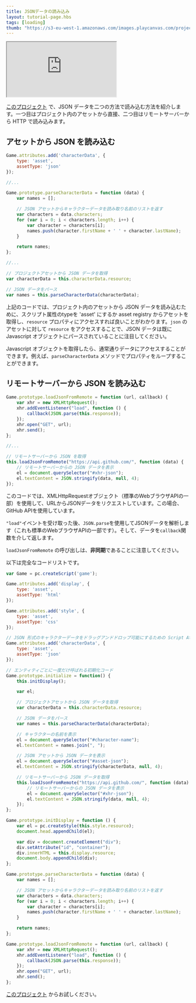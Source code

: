 ```yaml
---
title: JSONデータの読み込み
layout: tutorial-page.hbs
tags: [loading]
thumb: "https://s3-eu-west-1.amazonaws.com/images.playcanvas.com/projects/12/405827/G8YF23-image-75.jpg"
---
```


<iframe loading="lazy" src="https://playcanv.as/p/cHnXIXoN/" title="Loading JSON Data"></iframe>

[このプロジェクト][1] で、JSON データを二つの方法で読み込む方法を紹介します。一つ目はプロジェクト内のアセットから直接、二つ目はリモートサーバーから HTTP で読み込みます。

## アセットから JSON を読み込む

```javascript
Game.attributes.add('characterData', {
    type: 'asset',
    assetType: 'json'
});

//...

Game.prototype.parseCharacterData = function (data) {
    var names = [];

    // JSON アセットからキャラクターデータを読み取り名前のリストを返す
    var characters = data.characters;
    for (var i = 0; i < characters.length; i++) {
        var character = characters[i];
        names.push(character.firstName + ' ' + character.lastName);
    }

    return names;
};

//...

// プロジェクトアセットから JSON データを取得
var characterData = this.characterData.resource;

// JSON データをパース
var names = this.parseCharacterData(characterData);
```

上記のコードでは、プロジェクト内のアセットから JSON データを読み込むために、スクリプト属性のtypeを 'asset' にするか asset registry からアセットを取得し、`resource` プロパティにアクセスすれば良いことがわかります。`json` のアセットに対して `resource` をアクセスすることで、JSON データは既に Javascript オブジェクトにパースされていることに注目してください。

Javascript オブジェクトを取得したら、通常通りデータにアクセスすることができます。例えば、`parseCharacterData` メソッドでプロパティをループすることができます。

## リモートサーバーから JSON を読み込む

```javascript
Game.prototype.loadJsonFromRemote = function (url, callback) {
    var xhr = new XMLHttpRequest();
    xhr.addEventListener("load", function () {
        callback(JSON.parse(this.response));
    });
    xhr.open("GET", url);
    xhr.send();
};

//...

// リモートサーバーから JSON を取得
this.loadJsonFromRemote("https://api.github.com/", function (data) {
    // リモートサーバーからの JSON データを表示
    el = document.querySelector("#xhr-json");
    el.textContent = JSON.stringify(data, null, 4);
});
```

このコードでは、XMLHttpRequestオブジェクト（標準のWebブラウザAPIの一部）を使用して、URLからJSONデータをリクエストしています。この場合、GitHub APIを使用しています。

`"load"`イベントを受け取った後、`JSON.parse`を使用してJSONデータを解析します（これも標準のWebブラウザAPIの一部です）。そして、データを`callback`関数を介して返します。

`loadJsonFromRemote` の呼び出しは、**非同期**であることに注意してください。

以下は完全なコードリストです。

```javascript
var Game = pc.createScript('game');

Game.attributes.add('display', {
    type: 'asset',
    assetType: 'html'
});

Game.attributes.add('style', {
    type: 'asset',
    assetType: 'css'
});

// JSON 形式のキャラクターデータをドラッグアンドドロップ可能にするための Script Attribute を作成する
Game.attributes.add('characterData', {
    type: 'asset',
    assetType: 'json'
});

// エンティティごとに一度だけ呼ばれる初期化コード
Game.prototype.initialize = function() {
    this.initDisplay();

    var el;

    // プロジェクトアセットから JSON データを取得
    var characterData = this.characterData.resource;

    // JSON データをパース
    var names = this.parseCharacterData(characterData);

    // キャラクターの名前を表示
    el = document.querySelector("#character-name");
    el.textContent = names.join(", ");

    // JSON アセットから JSON データを表示
    el = document.querySelector("#asset-json");
    el.textContent = JSON.stringify(characterData, null, 4);

    // リモートサーバーから JSON データを取得
    this.loadJsonFromRemote("https://api.github.com/", function (data) {
        // リモートサーバーからの JSON データを表示
        el = document.querySelector("#xhr-json");
        el.textContent = JSON.stringify(data, null, 4);
    });
};

Game.prototype.initDisplay = function () {
    var el = pc.createStyle(this.style.resource);
    document.head.appendChild(el);

    var div = document.createElement("div");
    div.setAttribute("id", "container");
    div.innerHTML = this.display.resource;
    document.body.appendChild(div);
};

Game.prototype.parseCharacterData = function (data) {
    var names = [];

    // JSON アセットからキャラクターデータを読み取り名前のリストを返す
    var characters = data.characters;
    for (var i = 0; i < characters.length; i++) {
        var character = characters[i];
        names.push(character.firstName + ' ' + character.lastName);
    }

    return names;
};

Game.prototype.loadJsonFromRemote = function (url, callback) {
    var xhr = new XMLHttpRequest();
    xhr.addEventListener("load", function () {
        callback(JSON.parse(this.response));
    });
    xhr.open("GET", url);
    xhr.send();
};
```

[このプロジェクト][1] からお試しください。

[1]: https://playcanvas.com/project/405827
